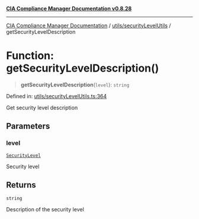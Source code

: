 [**CIA Compliance Manager Documentation v0.8.28**](../../../README.md)

***

[CIA Compliance Manager Documentation](../../../modules.md) / [utils/securityLevelUtils](../README.md) / getSecurityLevelDescription

# Function: getSecurityLevelDescription()

> **getSecurityLevelDescription**(`level`): `string`

Defined in: [utils/securityLevelUtils.ts:364](https://github.com/Hack23/cia-compliance-manager/blob/7619f76b35999bc4eb3f6ff6c1e77c13be78f250/src/utils/securityLevelUtils.ts#L364)

Get security level description

## Parameters

### level

[`SecurityLevel`](../../../types/cia/type-aliases/SecurityLevel.md)

Security level

## Returns

`string`

Description of the security level
